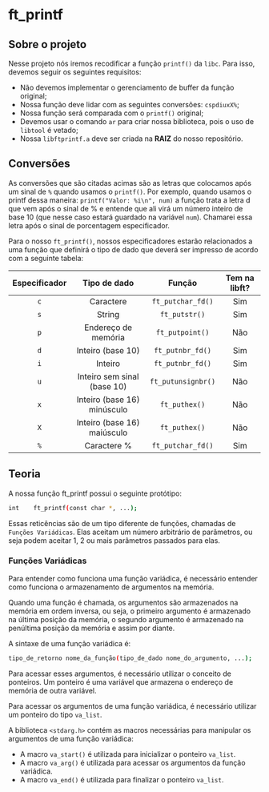 # ft_printf

## **Sobre o projeto**

Nesse projeto nós iremos recodificar a função ``printf()`` da ``libc``. Para isso, devemos seguir os seguintes requisitos:
* Não devemos implementar o gerenciamento de buffer da função original;
* Nossa função deve lidar com as seguintes conversões: ``cspdiuxX%``;
* Nossa função será comparada com o ``printf()`` original;
* Devemos usar o comando ``ar`` para criar nossa biblioteca, pois o uso de ``libtool`` é vetado;
* Nossa ``libftprintf.a`` deve ser criada na **RAIZ** do nosso repositório.

## **Conversões**

As conversões que são citadas acimas são as letras que colocamos após um sinal de ``%`` quando usamos o ``printf()``. Por exemplo, quando usamos o printf dessa maneira: ``printf("Valor: %i\n", num)`` a função trata a letra d que vem após o sinal de % e entende que ali virá um número inteiro de base 10 (que nesse caso estará guardado na variável ``num``). Chamarei essa letra após o sinal de porcentagem especificador.

Para o nosso ``ft_printf()``, nossos especificadores estarão relacionados a uma função que definirá o tipo de dado que deverá ser impresso de acordo com a seguinte tabela:

| Especificador | Tipo de dado | Função | Tem na libft? |
| :---: | :---: | :---: | :---: |
| ``c`` | Caractere | ``ft_putchar_fd()`` | Sim |
| ``s`` | String | ``ft_putstr()`` | Sim |
| ``p`` | Endereço de memória | ``ft_putpoint()`` | Não |
| ``d`` | Inteiro (base 10) | ``ft_putnbr_fd()`` | Sim |
| ``i`` | Inteiro | ``ft_putnbr_fd()`` | Sim |
| ``u`` | Inteiro sem sinal (base 10) | ``ft_putunsignbr()`` | Não |
| ``x`` | Inteiro (base 16) minúsculo | ``ft_puthex()`` | Não |
| ``X`` | Inteiro (base 16) maiúsculo | ``ft_puthex()`` | Não |
| ``%`` | Caractere % | ``ft_putchar_fd()`` | Sim |

## **Teoria**

A nossa função ft_printf possui o seguinte protótipo:

```bash
int    ft_printf(const char *, ...); 
```

Essas reticências são de um tipo diferente de funções, chamadas de ``Funções Variádicas``. Elas aceitam um número arbitrário de parâmetros, ou seja podem aceitar 1, 2 ou mais parâmetros passados para elas.

### **Funções Variádicas**

Para entender como funciona uma função variádica, é necessário entender como funciona o armazenamento de argumentos na memória.

Quando uma função é chamada, os argumentos são armazenados na memória em ordem inversa, ou seja, o primeiro argumento é armazenado na última posição da memória, o segundo argumento é armazenado na penúltima posição da memória e assim por diante.

A sintaxe de uma função variádica é:

```bash
tipo_de_retorno nome_da_função(tipo_de_dado nome_do_argumento, ...);
```

Para acessar esses argumentos, é necessário utilizar o conceito de ponteiros. Um ponteiro é uma variável que armazena o endereço de memória de outra variável.

Para acessar os argumentos de uma função variádica, é necessário utilizar um ponteiro do tipo ``va_list``.

A biblioteca ``<stdarg.h>`` contém as macros necessárias para manipular os argumentos de uma função variádica:
* A macro ``va_start()`` é utilizada para inicializar o ponteiro ``va_list``.
* A macro ``va_arg()`` é utilizada para acessar os argumentos da função variádica.
* A macro ``va_end()`` é utilizada para finalizar o ponteiro ``va_list``.

